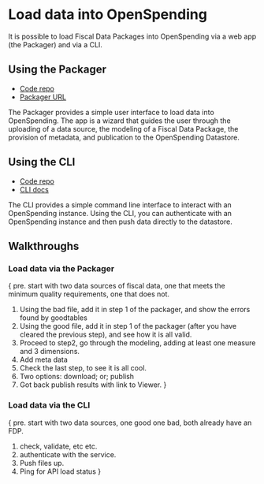 # Load data into OpenSpending

It is possible to load Fiscal Data Packages into OpenSpending via a web app (the Packager) and via a CLI.

## Using the Packager

- [Code repo](https://github.com/openspending/os-packager)
- [Packager URL](http://openspending.org/packager)

The Packager provides a simple user interface to load data into OpenSpending. The app is a wizard that guides the user through the uploading of a data source, the modeling of a Fiscal Data Package, the provision of metadata, and publication to the OpenSpending Datastore.

## Using the CLI

- [Code repo](https://github.com/openspending/os-cli)
- [CLI docs](http://docs.openspending.org/en/latest/developers/cli/)

The CLI provides a simple command line interface to interact with an OpenSpending instance. Using the CLI, you can authenticate with an OpenSpending instance and then push data directly to the datastore.

## Walkthroughs

### Load data via the Packager

{
pre. start with two data sources of fiscal data, one that meets the minimum quality requirements, one that does not.
1. Using the bad file, add it in step 1 of the packager, and show the errors found by goodtables
2. Using the good file, add it in step 1 of the packager (after you have cleared the previous step), and see how it is all valid.
3. Proceed to step2, go through the modeling, adding at least one measure and 3 dimensions.
4. Add meta data
5. Check the last step, to see it is all cool.
6. Two options: download; or; publish
7. Got back publish results with link to Viewer.
}

### Load data via the CLI

{
pre. start with two data sources, one good one bad, both already have an FDP.
1. check, validate, etc etc.
2. authenticate with the service.
3. Push files up.
4. Ping for API load status
}
